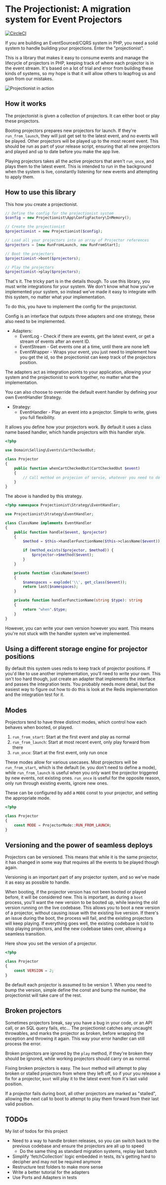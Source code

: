 # The Projectionist: A migration system for Event Projectors

[![CircleCI](https://circleci.com/gh/barryosull/the-projectionist/tree/master.svg?style=svg)](https://circleci.com/gh/barryosull/the-projectionist/tree/master)

If you are building an EventSourced/CQRS system in PHP, you need a solid system to handle building your projections. Enter the "projectionist".

This is a library that makes it easy to consume events and manage the lifecycle of projectors in PHP, keeping track of where each projector is in the event stream. It's based on a lot of trial and error from building these kinds of systems, so my hope is that it will allow others to leapfrog us and gain from our mistakes.

![Projectionist in action](https://res.cloudinary.com/practicaldev/image/fetch/s--0Wje2n09--/c_limit%2Cf_auto%2Cfl_progressive%2Cq_auto%2Cw_880/https://thepracticaldev.s3.amazonaws.com/i/ea3uvjpnhca5wokt6tnx.png)

## How it works
The projectonist is given a collection of projectors. It can either boot or play these projectors.

Booting projectors prepares new projectors for launch. If they're `run_from_launch`, they will just get set to the latest event, and no events will be played. Other projectors will be played up to the most recent event. This should be run as part of your release script, ensuring that all new projectors and played and up to date before you make the app live.

Playing projectors takes all the active projectors that aren't `run_once`, and plays them to the latest event. This is intended to run in the background when the system is live, constantly listening for new events and attempting to apply them.

## How to use this library
This how you create a projectionist.

```php
// Define the config for the projectionist system
$config = new Projectionist\App\ConfigFactory\InMemory(); 

// Create the projectionist 
$projectionist = new Projectionist($config); 

// Load all your projectors into an array of Projector references
$projectors = [new RunFromLaunch, new RunFromStart];

// Boot the projectors
$projectionist->boot($projectors);

// Play the projectors
$projectionist->play($projectors);
```

That's it. The tricky part is in the details though. To use this library, you must write integrations for your system. We don't know what how you've implemented your system, so instead we've made it easy to integrate with this system, no matter what your implementation.

To do this, you have to implement the config for the projectonist.

Config is an interface that outputs three adapters and one strategy, these also need to be implemented.

- Adapters:
  - EventLog - Check if there are events, get the latest event, or get a stream of events after an event ID.
  - EventStream - Get events one at a time, until there are none left
  - EventWrapper - Wraps your event, you just need to implement how you get the id, so the projectionist can keep track of the projectors position.

The adapters act as integration points to your application, allowing your system and the projectionist to work together, no matter what the implementation.

You can also choose to override the default event handler by defining your own EventHandler Strategy.
- Strategy:
  - EventHandler - Play an event into a projector. Simple to write, gives you full flexibility.

It allows you define how your projectors work. By default it uses a class name based handler, which handle projectors with this handler style.

```php
<?php 

use Domain\Selling\Events\CartCheckedOut;

class Projector 
{
    public function whenCartCheckedOut(CartCheckedOut $event)
    {
        // Call method on projecion of servie, whatever you need to do
    }    
}
```

The above is handled by this strategy.

```php
<?php namespace Projectionist\Strategy\EventHandler;

use Projectionist\Strategy\EventHandler;

class ClassName implements EventHandler
{
    public function handle($event, $projector)
    {
        $method = $this->handlerFunctionName($this->className($event));

        if (method_exists($projector, $method)) {
            $projector->$method($event);
        }
    }

    private function className($event)
    {
        $namespaces = explode('\\', get_class($event));
        return last($namespaces);
    }

    private function handlerFunctionName(string $type): string
    {
        return "when".$type;
    }
}
```

However, you can write your own version however you want. This means you're not stuck with the handler system we've implemented.

## Using a different storage engine for projector positions
By default this system uses redis to keep track of projector positions. If you'd like to use another implementation, you'll need to write your own. This isn't too hard though, just create an adapter that implements the interface and passes the integration tests. 
You probably needs more detail, but the easiest way to figure out how to do this is look at the Redis implementation and the integration test for it.

## Modes
Projectors tend to have three distinct modes, which control how each behaves when booted, or played.
1. `run_from_start`: Start at the first event and play as normal
3. `run_from_launch`: Start at most recent event, only play forward from there
2. `run_once`: Start at the first event, only run once

These modes allow for various usecases. Most projectors will be `run_from_start`, which is the default (ie. you don't need to define a mode), while `run_from_launch` is useful when you only want the projector triggered by new events, not existing ones. `run_once` is useful for the opposite reason, only run through existing events, ignore new ones.

These can be configured by add a `MODE` const to your projector, and setting the appropriate mode.
```php
<?php

class Projector
{
    const MODE = ProjectorMode::RUN_FROM_LAUNCH;
}
```

## Versioning and the power of seamless deploys
Projectors can be versioned. This means that while it is the same projector, it has changed in some way that requires all the events to be played though again.

Versioning is an important part of any projector system, and so we've made it as easy as possible to handle.

When booting, if the projector version has not been booted or played before, it will be considered new. This is important, as during a `boot` process, you'll want the new version to be booted up, while leaving the old version running on the live codebase.
This allows you to boot a new version of a projector, without causing issue with the existing live version. If there's an issue during the boot, the process will fail, and the existing projectors will keep playing. If everything goes well, the existing codebase is told to stop playing projectors, and the new codebase takes over, allowing a seamless transition.

Here show you set the version of a projector.
```php
<?php

class Projector
{
    const VERSION = 2;
}
```

Be default each projector is assumed to be version 1. When you need to bump the version, simple define the const and bump the number, the projectionist will take care of the rest.

## Broken projectors
Sometimes projectors break, say you have a bug in your code, or an API call, or an SQL query fails, etc... The projectionist catches any uncaught throwables, and marks the projector as broken, before wrapping the exception and throwing it again. This way your error handler can still process the error. 

Broken projectors are ignored by the `play` method, if they're broken they should be ignored, while working projectors should carry on as normal. 

Fixing broken projectors is easy. The `boot` method will attempt to play broken or stalled projectors from where they left off, so if your you release a fix for a projector, `boot` will play it to the latest event from it's last valid position.

If a projector fails during boot, all other projectors are marked as "stalled", allowing the next call to boot to attempt to play them forward from their last valid position.

## TODOs
My list of todos for this project
- Need to a way to handle broken releases, so you can switch back to the previous codebase and ensure the projectors are all up to speed
    - Do the same thing as standard migration systems, replay last batch
- Simplify 'fetchCollection' logic embedded in tests, its's getting hard to decipher and may not be required anymore
- Restructure test folders to make more sense
- Write a better tutorial for the adapters
- Use Ports and Adapters in tests